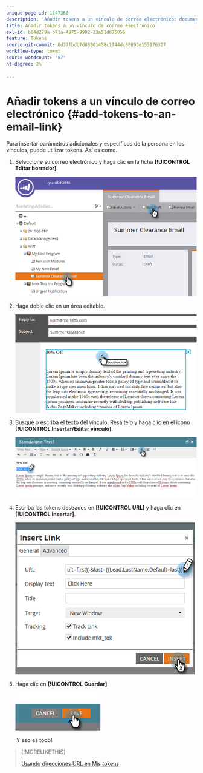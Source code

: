 ```yaml
---
unique-page-id: 1147360
description: 'Añadir tokens a un vínculo de correo electrónico: documentos de Marketo, documentación del producto'
title: Añadir tokens a un vínculo de correo electrónico
exl-id: b04d279a-b71a-4975-9992-23a51d075856
feature: Tokens
source-git-commit: 0d37fbdb7d08901458c1744dc68893e155176327
workflow-type: tm+mt
source-wordcount: '87'
ht-degree: 2%

---
```


# Añadir tokens a un vínculo de correo electrónico {#add-tokens-to-an-email-link}

Para insertar parámetros adicionales y específicos de la persona en los vínculos, puede utilizar tokens. Así es como.

1. Seleccione su correo electrónico y haga clic en la ficha **[!UICONTROL Editar borrador]**.

   ![](assets/one.png)

1. Haga doble clic en un área editable.

   ![](assets/two.png)

1. Busque o escriba el texto del vínculo. Resáltelo y haga clic en el icono **[!UICONTROL Insertar/Editar vínculo]**.

   ![](assets/three.png)

1. Escriba los tokens deseados en **[!UICONTROL URL]** y haga clic en **[!UICONTROL Insertar]**.

   ![](assets/four.png)

1. Haga clic en **[!UICONTROL Guardar]**.

   ![](assets/five.png)

   ¡Y eso es todo!

>[!MORELIKETHIS]
>
>[Usando direcciones URL en Mis tokens](/help/marketo/product-docs/email-marketing/general/using-tokens/using-urls-in-my-tokens.md)
